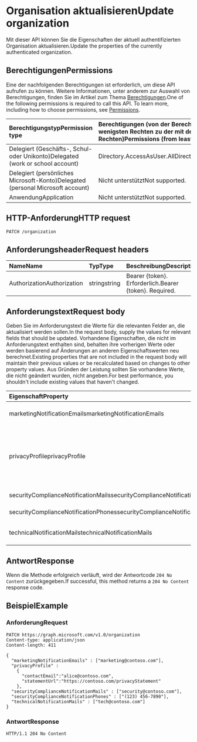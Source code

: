 # <a name="update-organization"></a><span data-ttu-id="b4ef9-101">Organisation aktualisieren</span><span class="sxs-lookup"><span data-stu-id="b4ef9-101">Update organization</span></span>

<span data-ttu-id="b4ef9-102">Mit dieser API können Sie die Eigenschaften der aktuell authentifizierten Organisation aktualisieren.</span><span class="sxs-lookup"><span data-stu-id="b4ef9-102">Update the properties of the currently authenticated organization.</span></span>

## <a name="permissions"></a><span data-ttu-id="b4ef9-103">Berechtigungen</span><span class="sxs-lookup"><span data-stu-id="b4ef9-103">Permissions</span></span>

<span data-ttu-id="b4ef9-p101">Eine der nachfolgenden Berechtigungen ist erforderlich, um diese API aufrufen zu können. Weitere Informationen, unter anderem zur Auswahl von Berechtigungen, finden Sie im Artikel zum Thema [Berechtigungen](../../../concepts/permissions_reference.md).</span><span class="sxs-lookup"><span data-stu-id="b4ef9-p101">One of the following permissions is required to call this API. To learn more, including how to choose permissions, see [Permissions](../../../concepts/permissions_reference.md).</span></span>

|<span data-ttu-id="b4ef9-106">Berechtigungstyp</span><span class="sxs-lookup"><span data-stu-id="b4ef9-106">Permission type</span></span> | <span data-ttu-id="b4ef9-107">Berechtigungen (von der Berechtigung mit den wenigsten Rechten zu der mit den meisten Rechten)</span><span class="sxs-lookup"><span data-stu-id="b4ef9-107">Permissions (from least to most privileged)</span></span> |
|:--------------------|:---------------------------------------------------------|
|<span data-ttu-id="b4ef9-108">Delegiert (Geschäfts-, Schul- oder Unikonto)</span><span class="sxs-lookup"><span data-stu-id="b4ef9-108">Delegated (work or school account)</span></span> | <span data-ttu-id="b4ef9-109">Directory.AccessAsUser.All</span><span class="sxs-lookup"><span data-stu-id="b4ef9-109">Directory.AccessAsUser.All</span></span>    |
|<span data-ttu-id="b4ef9-110">Delegiert (persönliches Microsoft-Konto)</span><span class="sxs-lookup"><span data-stu-id="b4ef9-110">Delegated (personal Microsoft account)</span></span> | <span data-ttu-id="b4ef9-111">Nicht unterstützt</span><span class="sxs-lookup"><span data-stu-id="b4ef9-111">Not supported.</span></span>    |
|<span data-ttu-id="b4ef9-112">Anwendung</span><span class="sxs-lookup"><span data-stu-id="b4ef9-112">Application</span></span> | <span data-ttu-id="b4ef9-113">Nicht unterstützt</span><span class="sxs-lookup"><span data-stu-id="b4ef9-113">Not supported.</span></span> |

## <a name="http-request"></a><span data-ttu-id="b4ef9-114">HTTP-Anforderung</span><span class="sxs-lookup"><span data-stu-id="b4ef9-114">HTTP request</span></span>

<!-- { "blockType": "ignored" } -->

```http
PATCH /organization

```

## <a name="request-headers"></a><span data-ttu-id="b4ef9-115">Anforderungsheader</span><span class="sxs-lookup"><span data-stu-id="b4ef9-115">Request headers</span></span>

| <span data-ttu-id="b4ef9-116">Name</span><span class="sxs-lookup"><span data-stu-id="b4ef9-116">Name</span></span>       | <span data-ttu-id="b4ef9-117">Typ</span><span class="sxs-lookup"><span data-stu-id="b4ef9-117">Type</span></span> | <span data-ttu-id="b4ef9-118">Beschreibung</span><span class="sxs-lookup"><span data-stu-id="b4ef9-118">Description</span></span>|
|:-----------|:------|:----------|
| <span data-ttu-id="b4ef9-119">Authorization</span><span class="sxs-lookup"><span data-stu-id="b4ef9-119">Authorization</span></span>  | <span data-ttu-id="b4ef9-120">string</span><span class="sxs-lookup"><span data-stu-id="b4ef9-120">string</span></span>  | <span data-ttu-id="b4ef9-p102">Bearer {token}. Erforderlich.</span><span class="sxs-lookup"><span data-stu-id="b4ef9-p102">Bearer {token}. Required.</span></span> |

## <a name="request-body"></a><span data-ttu-id="b4ef9-123">Anforderungstext</span><span class="sxs-lookup"><span data-stu-id="b4ef9-123">Request body</span></span>
<span data-ttu-id="b4ef9-124">Geben Sie im Anforderungstext die Werte für die relevanten Felder an, die aktualisiert werden sollen.</span><span class="sxs-lookup"><span data-stu-id="b4ef9-124">In the request body, supply the values for relevant fields that should be updated.</span></span> <span data-ttu-id="b4ef9-125">Vorhandene Eigenschaften, die nicht im Anforderungstext enthalten sind, behalten ihre vorherigen Werte oder werden basierend auf Änderungen an anderen Eigenschaftswerten neu berechnet.</span><span class="sxs-lookup"><span data-stu-id="b4ef9-125">Existing properties that are not included in the request body will maintain their previous values or be recalculated based on changes to other property values.</span></span> <span data-ttu-id="b4ef9-126">Aus Gründen der Leistung sollten Sie vorhandene Werte, die nicht geändert wurden, nicht angeben.</span><span class="sxs-lookup"><span data-stu-id="b4ef9-126">For best performance, you shouldn't include existing values that haven't changed.</span></span>

| <span data-ttu-id="b4ef9-127">Eigenschaft</span><span class="sxs-lookup"><span data-stu-id="b4ef9-127">Property</span></span>     | <span data-ttu-id="b4ef9-128">Typ</span><span class="sxs-lookup"><span data-stu-id="b4ef9-128">Type</span></span>   |<span data-ttu-id="b4ef9-129">Beschreibung</span><span class="sxs-lookup"><span data-stu-id="b4ef9-129">Description</span></span>|
|:---------------|:--------|:----------|
|<span data-ttu-id="b4ef9-130">marketingNotificationEmails</span><span class="sxs-lookup"><span data-stu-id="b4ef9-130">marketingNotificationEmails</span></span>|<span data-ttu-id="b4ef9-131">Zeichenfolgenauflistung</span><span class="sxs-lookup"><span data-stu-id="b4ef9-131">String collection</span></span>|                                        <span data-ttu-id="b4ef9-132">**Hinweis:** Lässt keine Nullwerte zu.</span><span class="sxs-lookup"><span data-stu-id="b4ef9-132">**Notes**: not nullable.</span></span>            |
|<span data-ttu-id="b4ef9-133">privacyProfile</span><span class="sxs-lookup"><span data-stu-id="b4ef9-133">privacyProfile</span></span>|[<span data-ttu-id="b4ef9-134">privacyProfile</span><span class="sxs-lookup"><span data-stu-id="b4ef9-134">privacyProfile</span></span>](../resources/privacyprofile.md)|<span data-ttu-id="b4ef9-135">Das Datenschutzprofil einer Organisation ( „statementUrl“ und „contactEmail“ festlegen).</span><span class="sxs-lookup"><span data-stu-id="b4ef9-135">The privacy profile of an organization (set statementUrl and contactEmail).</span></span>            |
|<span data-ttu-id="b4ef9-136">securityComplianceNotificationMails</span><span class="sxs-lookup"><span data-stu-id="b4ef9-136">securityComplianceNotificationMails</span></span>|<span data-ttu-id="b4ef9-137">String collection</span><span class="sxs-lookup"><span data-stu-id="b4ef9-137">String collection</span></span>||
|<span data-ttu-id="b4ef9-138">securityComplianceNotificationPhones</span><span class="sxs-lookup"><span data-stu-id="b4ef9-138">securityComplianceNotificationPhones</span></span>|<span data-ttu-id="b4ef9-139">Zeichenfolgenauflistung</span><span class="sxs-lookup"><span data-stu-id="b4ef9-139">String collection</span></span>||
|<span data-ttu-id="b4ef9-140">technicalNotificationMails</span><span class="sxs-lookup"><span data-stu-id="b4ef9-140">technicalNotificationMails</span></span>|<span data-ttu-id="b4ef9-141">Zeichenfolgenauflistung</span><span class="sxs-lookup"><span data-stu-id="b4ef9-141">String collection</span></span>|                                        <span data-ttu-id="b4ef9-142">**Hinweis:** Lässt keine Nullwerte zu.</span><span class="sxs-lookup"><span data-stu-id="b4ef9-142">**Notes**: not nullable.</span></span>            |

## <a name="response"></a><span data-ttu-id="b4ef9-143">Antwort</span><span class="sxs-lookup"><span data-stu-id="b4ef9-143">Response</span></span>

<span data-ttu-id="b4ef9-144">Wenn die Methode erfolgreich verläuft, wird der Antwortcode `204 No Content` zurückgegeben.</span><span class="sxs-lookup"><span data-stu-id="b4ef9-144">If successful, this method returns a `204 No Content` response code.</span></span>

## <a name="example"></a><span data-ttu-id="b4ef9-145">Beispiel</span><span class="sxs-lookup"><span data-stu-id="b4ef9-145">Example</span></span>

### <a name="request"></a><span data-ttu-id="b4ef9-146">Anforderung</span><span class="sxs-lookup"><span data-stu-id="b4ef9-146">Request</span></span>

<!-- {
  "blockType": "request",
  "name": "update_organization"
}-->

```http
PATCH https://graph.microsoft.com/v1.0/organization
Content-type: application/json
Content-length: 411

{
  "marketingNotificationEmails" : ["marketing@contoso.com"],
  "privacyProfile" :
    {
      "contactEmail":"alice@contoso.com",
      "statementUrl":"https://contoso.com/privacyStatement"
    },
  "securityComplianceNotificationMails" : ["security@contoso.com"],
  "securityComplianceNotificationPhones" : ["(123) 456-7890"],
  "technicalNotificationMails" : ["tech@contoso.com"]
}
```

### <a name="response"></a><span data-ttu-id="b4ef9-147">Antwort</span><span class="sxs-lookup"><span data-stu-id="b4ef9-147">Response</span></span>

<!-- {
  "blockType": "response",
  "truncated": true,
  "@odata.type": "microsoft.graph.organization"
} -->

```http
HTTP/1.1 204 No Content
```

<!-- uuid: 8fcb5dbc-d5aa-4681-8e31-b001d5168d79
2015-10-25 14:57:30 UTC -->
<!-- {
  "type": "#page.annotation",
  "description": "Update organization",
  "keywords": "",
  "section": "documentation",
  "tocPath": ""
}-->
